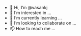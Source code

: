 - 👋 Hi, I’m @vasankj
- 👀 I’m interested in ...
- 🌱 I’m currently learning ...
- 💞️ I’m looking to collaborate on ...
- 📫 How to reach me ...

<!---
vasankj/vasankj is a ✨ special ✨ repository because its `README.md` (this file) appears on your GitHub profile.
You can click the Preview link to take a look at your changes.
--->
